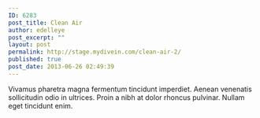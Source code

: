 ```yaml
---
ID: 6283
post_title: Clean Air
author: edelleye
post_excerpt: ""
layout: post
permalink: http://stage.mydivein.com/clean-air-2/
published: true
post_date: 2013-06-26 02:49:39
---
```

Vivamus pharetra magna fermentum tincidunt imperdiet. Aenean venenatis sollicitudin odio in ultrices. Proin a nibh at dolor rhoncus pulvinar. Nullam eget tincidunt enim.